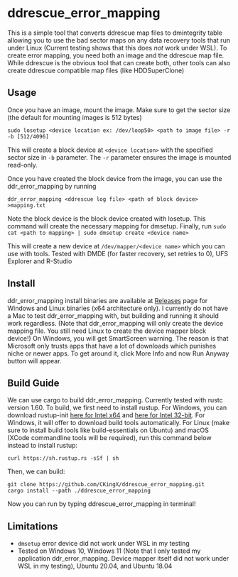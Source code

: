 # ddrescue_error_mapping
This is a simple tool that converts ddrescue map files to dmintegrity table allowing you to use the bad sector maps on any data recovery tools that run under Linux (Current testing shows that this does *not* work under WSL). To create error mapping, you need both an image and the ddrescue map file. While ddrescue is the obvious tool that can create both, other tools can also create ddrescue compatible map files (like HDDSuperClone)

## Usage
Once you have an image, mount the image. Make sure to get the sector size (the default for mounting images is 512 bytes)
```
sudo losetup <device location ex: /dev/loop50> <path to image file> -r -b [512/4096]
```

This will create a block device at `<device location>` with the specified sector size in `-b` parameter. The `-r` parameter ensures the image is mounted read-only.

Once you have created the block device from the image, you can use the ddr_error_mapping by running 
```
ddr_error_mapping <ddrescue log file> <path of block device> >mapping.txt
```
Note the block device is the block device created with losetup. This command will create the necessary mapping for dmsetup. Finally, run `sudo cat <path to mapping> | sudo dmsetup create <device name>`

This will create a new device at `/dev/mapper/<device name>` which you can use with tools. Tested with DMDE (for faster recovery, set retries to 0), UFS Explorer and R-Studio

## Install
ddr_error_mapping install binaries are available at [Releases](https://github.com/CKingX/ddrescue_error_mapping/releases) page for Windows and Linux binaries (x64 architecture only). I currently do not have a Mac to test ddr_error_mapping with, but building and running it should work regardless. (Note that ddr_error_mapping will only create the device mapping file. You still need Linux to create the device mapper block device!) On Windows, you will get SmartScreen warning. The reason is that Microsoft only trusts apps that have a lot of downloads which punishes niche or newer apps. To get around it, click More Info and now Run Anyway button will appear.

## Build Guide
We can use cargo to build ddr_error_mapping. Currently tested with rustc version 1.60. To build, we first need to install rustup. For Windows, you can download rustup-init [here for Intel x64](https://static.rust-lang.org/rustup/dist/x86_64-pc-windows-msvc/rustup-init.exe) and [here for Intel 32-bit](https://static.rust-lang.org/rustup/dist/i686-pc-windows-msvc/rustup-init.exe). For Windows, it will offer to download build tools automatically. For Linux (make sure to install build tools like build-essentials on Ubuntu) and macOS (XCode commandline tools will be required), run this command below instead to install rustup:
```
curl https://sh.rustup.rs -sSf | sh
```
Then, we can build:
```
git clone https://github.com/CKingX/ddrescue_error_mapping.git
cargo install --path ./ddrescue_error_mapping
```
Now you can run by typing ddrescue_error_mapping in terminal!

## Limitations
* `dmsetup` error device did not work under WSL in my testing
* Tested on Windows 10, Windows 11 (Note that I only tested my application ddr_error_mapping. Device mapper itself did not work under WSL in my testing), Ubuntu 20.04, and Ubuntu 18.04
